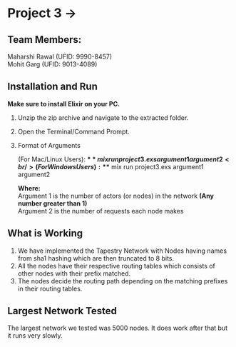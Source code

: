 # Project 3 -> 

## Team Members:
 Maharshi Rawal (UFID: 9990-8457) <br />
 Mohit Garg (UFID: 9013-4089)


## **Installation and Run** 

**Make sure to install Elixir on your PC.** <br />
1. Unzip the zip archive and navigate to the extracted folder. <br/>
2. Open the Terminal/Command Prompt. <br />
3. Format of Arguments 

   (For Mac/Linux Users):    **$** mix run project3.exs argument1  argument2 <br />
   (For Windows Users): **$** mix run project3.exs argument1  argument2  <br />
   
   **Where:**<br />
     Argument 1 is the number of actors (or nodes) in the network **(Any number greater than 1)**<br />
     Argument 2 is the number of requests each node makes <br />

## **What is Working**

1. We have implemented the Tapestry Network with Nodes having names from sha1 hashing which are then truncated to 8 bits.
2. All the nodes have their respective routing tables which consists of other nodes with their prefix matched.
3. The nodes decide the routing path depending on the matching prefixes in their routing tables.


## **Largest Network Tested**

The largest network we tested was 5000 nodes. It does work after that but it runs very slowly.